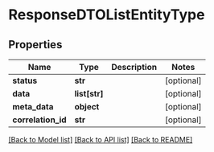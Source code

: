 # ResponseDTOListEntityType

## Properties
Name | Type | Description | Notes
------------ | ------------- | ------------- | -------------
**status** | **str** |  | [optional] 
**data** | **list[str]** |  | [optional] 
**meta_data** | **object** |  | [optional] 
**correlation_id** | **str** |  | [optional] 

[[Back to Model list]](../README.md#documentation-for-models) [[Back to API list]](../README.md#documentation-for-api-endpoints) [[Back to README]](../README.md)

